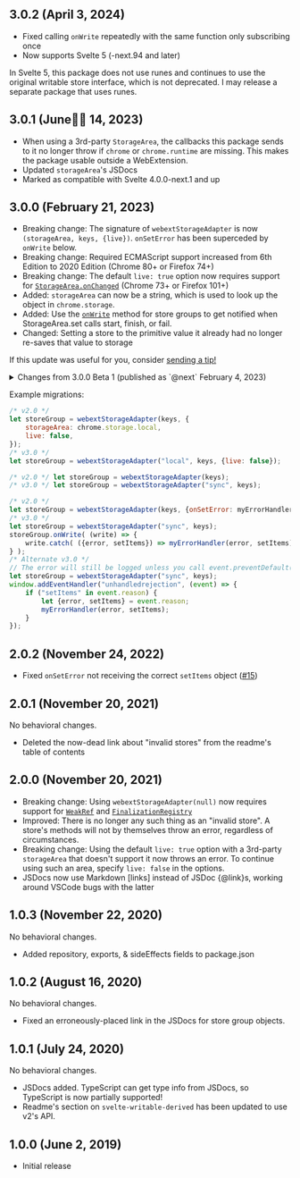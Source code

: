 ## 3.0.2 (April 3, 2024)

- Fixed calling `onWrite` repeatedly with the same function only subscribing once
- Now supports Svelte 5 (-next.94 and later)

In Svelte 5, this package does not use runes and continues to use the original writable store interface, which is not deprecated. I may release a separate package that uses runes.

## 3.0.1 (June🏳‍🌈 14, 2023)

- When using a 3rd-party `StorageArea`, the callbacks this package sends to it no longer throw if `chrome` or `chrome.runtime` are missing. This makes the package usable outside a WebExtension.
- Updated `storageArea`'s JSDocs
- Marked as compatible with Svelte 4.0.0-next.1 and up

## 3.0.0 (February 21, 2023)

- Breaking change: The signature of `webextStorageAdapter` is now `(storageArea, keys, {live})`. `onSetError` has been superceded by `onWrite` below.
- Breaking change: Required ECMAScript support increased from 6th Edition to 2020 Edition (Chrome 80+ or Firefox 74+)
- Breaking change: The default `live: true` option now requires support for [`StorageArea.onChanged`](https://developer.mozilla.org/en-US/docs/Mozilla/Add-ons/WebExtensions/API/storage/StorageArea/onChanged) (Chrome 73+ or Firefox 101+)
- Added: `storageArea` can now be a string, which is used to look up the object in `chrome.storage`.
- Added: Use the [`onWrite`](./README.md#property-onwrite) method for store groups to get notified when StorageArea.set calls start, finish, or fail.
- Changed: Setting a store to the primitive value it already had no longer re-saves that value to storage

If this update was useful for you, consider [sending a tip!](./README.md#--with-money)

<details><summary>Changes from 3.0.0 Beta 1 (published as `@next` February 4, 2023)</summary>

- Changed: Throw with a more useful error message if the first parameter is `undefined` or an incorrect string

</details>

Example migrations:

```javascript
/* v2.0 */
let storeGroup = webextStorageAdapter(keys, {
	storageArea: chrome.storage.local,
	live: false,
});
/* v3.0 */
let storeGroup = webextStorageAdapter("local", keys, {live: false});

/* v2.0 */ let storeGroup = webextStorageAdapter(keys);
/* v3.0 */ let storeGroup = webextStorageAdapter("sync", keys);

/* v2.0 */
let storeGroup = webextStorageAdapter(keys, {onSetError: myErrorHandler});
/* v3.0 */
let storeGroup = webextStorageAdapter("sync", keys);
storeGroup.onWrite( (write) => {
	write.catch( ({error, setItems}) => myErrorHandler(error, setItems) );
} );
/* Alternate v3.0 */
// The error will still be logged unless you call event.preventDefault()
let storeGroup = webextStorageAdapter("sync", keys);
window.addEventHandler("unhandledrejection", (event) => {
	if ("setItems" in event.reason) {
		let {error, setItems} = event.reason;
		myErrorHandler(error, setItems);
	}
});
```

## 2.0.2 (November 24, 2022)

- Fixed `onSetError` not receiving the correct `setItems` object ([#15](https://github.com/PixievoltNo1/svelte-webext-storage-adapter/issues/15))

## 2.0.1 (November 20, 2021)

No behavioral changes.

- Deleted the now-dead link about "invalid stores" from the readme's table of contents

## 2.0.0 (November 20, 2021)

- Breaking change: Using `webextStorageAdapter(null)` now requires support for [`WeakRef`](https://caniuse.com/mdn-javascript_builtins_weakref) and [`FinalizationRegistry`](https://caniuse.com/mdn-javascript_builtins_finalizationregistry)
- Improved: There is no longer any such thing as an "invalid store". A store's methods will not by themselves throw an error, regardless of circumstances.
- Breaking change: Using the default `live: true` option with a 3rd-party `storageArea` that doesn't support it now throws an error. To continue using such an area, specify `live: false` in the options.
- JSDocs now use Markdown \[links] instead of JSDoc {@link}s, working around VSCode bugs with the latter

## 1.0.3 (November 22, 2020)

No behavioral changes.

- Added repository, exports, & sideEffects fields to package.json

## 1.0.2 (August 16, 2020)

No behavioral changes.

- Fixed an erroneously-placed link in the JSDocs for store group objects.

## 1.0.1 (July 24, 2020)

No behavioral changes.

- JSDocs added. TypeScript can get type info from JSDocs, so TypeScript is now partially supported!
- Readme's section on `svelte-writable-derived` has been updated to use v2's API.

## 1.0.0 (June 2, 2019)

- Initial release
